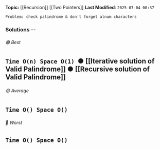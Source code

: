 **Topic:** [[Recursion]] [[Two Pointers]]
**Last Modified**:  `2025-07-04 00:37`

`Problem: check palindrome & don't forget alnum characters`

### Solutions -- 

###### 🟢 Best
 `Time O(n) Space O(1)` 
  ●  [[Iterative solution of Valid Palindrome]]
  ●  [[Recursive solution of Valid Palindrome]]
----------------------------------------------------------------------------------------------
###### 🟡 Average
 `Time O() Space O()` 
----------------------------------------------------------------------------------------------
###### 🔴 Worst
 `Time O() Space O()` 
----------------------------------------------------------------------------------------------

